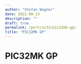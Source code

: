 ```yaml
---
author: "Stefan Wagner"
date: 2022-08-13
description: ""
draft: true
permalink: /port/xc32/pic32mk-gp/
title: "PIC32MK GP"
---
```


# PIC32MK GP
